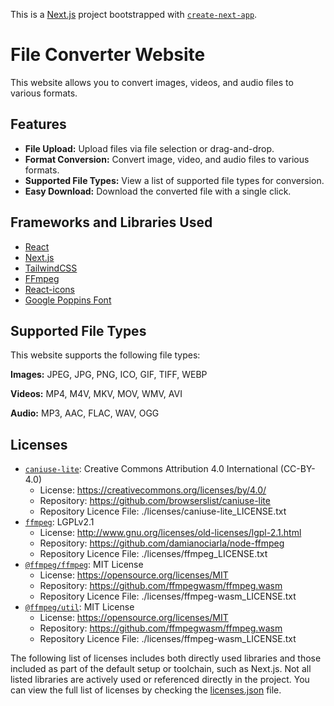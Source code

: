 This is a [Next.js](https://nextjs.org/) project bootstrapped with [`create-next-app`](https://github.com/vercel/next.js/tree/canary/packages/create-next-app).

# File Converter Website

This website allows you to convert images, videos, and audio files to various formats.

## Features

- **File Upload:** Upload files via file selection or drag-and-drop.
- **Format Conversion:** Convert image, video, and audio files to various formats.
- **Supported File Types:** View a list of supported file types for conversion.
- **Easy Download:** Download the converted file with a single click.

## Frameworks and Libraries Used

- [React](https://reactjs.org/)
- [Next.js](https://nextjs.org/)
- [TailwindCSS](https://tailwindcss.com/)
- [FFmpeg](https://ffmpeg.org/)
- [React-icons](https://react-icons.github.io/react-icons/)
- [Google Poppins Font](https://fonts.google.com/specimen/Poppins)

## Supported File Types

This website supports the following file types:

**Images:** JPEG, JPG, PNG, ICO, GIF, TIFF, WEBP

**Videos:** MP4, M4V, MKV, MOV, WMV, AVI

**Audio:** MP3, AAC, FLAC, WAV, OGG

## Licenses

- [`caniuse-lite`](https://caniuse.com/): Creative Commons Attribution 4.0 International (CC-BY-4.0)
  - License: https://creativecommons.org/licenses/by/4.0/
  - Repository: https://github.com/browserslist/caniuse-lite
  - Repository Licence File: ./licenses/caniuse-lite_LICENSE.txt
- [`ffmpeg`](http://ffmpeg.org/): LGPLv2.1
  - License: http://www.gnu.org/licenses/old-licenses/lgpl-2.1.html
  - Repository: https://github.com/damianociarla/node-ffmpeg
  - Repository Licence File: ./licenses/ffmpeg_LICENSE.txt
- [`@ffmpeg/ffmpeg`](https://github.com/ffmpegwasm/ffmpeg.wasm): MIT License
  - License: https://opensource.org/licenses/MIT
  - Repository: https://github.com/ffmpegwasm/ffmpeg.wasm
  - Repository Licence File: ./licenses/ffmpeg-wasm_LICENSE.txt
- [`@ffmpeg/util`](https://github.com/ffmpegwasm/ffmpeg.wasm): MIT License
  - License: https://opensource.org/licenses/MIT
  - Repository: https://github.com/ffmpegwasm/ffmpeg.wasm
  - Repository Licence File: ./licenses/ffmpeg-wasm_LICENSE.txt

The following list of licenses includes both directly used libraries and those included as part of the default setup or toolchain, such as Next.js. Not all listed libraries are actively used or referenced directly in the project. You can view the full list of licenses by checking the [licenses.json](./licenses.json) file.
